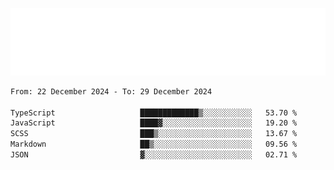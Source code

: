 [![](./hello.svg)](https://blog.yrobot.top?ref=github-yrobot)

<!--START_SECTION:waka-->

```txt
From: 22 December 2024 - To: 29 December 2024

TypeScript                   █████████████▒░░░░░░░░░░░   53.70 %
JavaScript                   ████▓░░░░░░░░░░░░░░░░░░░░   19.20 %
SCSS                         ███▒░░░░░░░░░░░░░░░░░░░░░   13.67 %
Markdown                     ██▒░░░░░░░░░░░░░░░░░░░░░░   09.56 %
JSON                         ▓░░░░░░░░░░░░░░░░░░░░░░░░   02.71 %
```

<!--END_SECTION:waka-->
